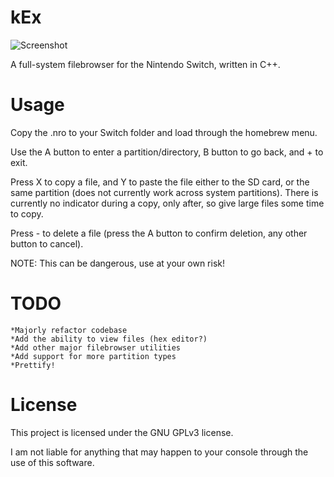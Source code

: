 # kEx
![Screenshot](https://raw.githubusercontent.com/klockee/kEx/master/screenshot-v0.03_small.png)


A full-system filebrowser for the Nintendo Switch, written in C++.

# Usage
Copy the .nro to your Switch folder and load through the homebrew menu. 

Use the A button to enter a partition/directory, B button to go back, and + to exit.

Press X to copy a file, and Y to paste the file either to the SD card, or the same partition (does not currently work across system partitions). There is currently no indicator during a copy, only after, so give large files some time to copy.

Press - to delete a file (press the A button to confirm deletion, any other button to cancel).

NOTE: This can be dangerous, use at your own risk!


# TODO
    *Majorly refactor codebase
    *Add the ability to view files (hex editor?)
    *Add other major filebrowser utilities
    *Add support for more partition types
    *Prettify!
    
# License
This project is licensed under the GNU GPLv3 license.


I am not liable for anything that may happen to your console through the use of this software.
